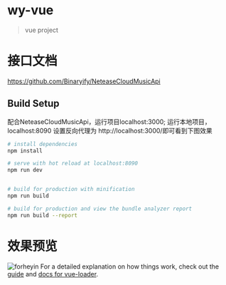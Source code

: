 # wy-vue

>vue project

# 接口文档
https://github.com/Binaryify/NeteaseCloudMusicApi
## Build Setup
配合NeteaseCloudMusicApi，运行项目localhost:3000;
运行本地项目，localhost:8090
设置反向代理为 http://localhost:3000/即可看到下图效果

``` bash
# install dependencies
npm install

# serve with hot reload at localhost:8090
npm run dev


# build for production with minification
npm run build

# build for production and view the bundle analyzer report
npm run build --report
```
# 效果预览

![forheyin](http://ox36g1rgh.bkt.clouddn.com/2.png)
For a detailed explanation on how things work, check out the [guide](http://vuejs-templates.github.io/webpack/) and [docs for vue-loader](http://vuejs.github.io/vue-loader).
